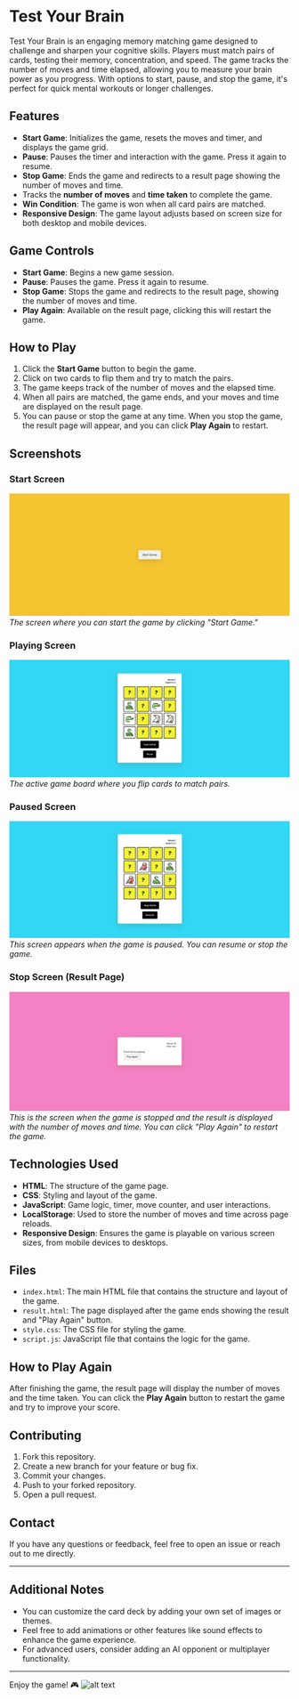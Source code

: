 # Test Your Brain

Test Your Brain is an engaging memory matching game designed to challenge and sharpen your cognitive skills. Players must match pairs of cards, testing their memory, concentration, and speed. The game tracks the number of moves and time elapsed, allowing you to measure your brain power as you progress. With options to start, pause, and stop the game, it's perfect for quick mental workouts or longer challenges.

## Features
- **Start Game**: Initializes the game, resets the moves and timer, and displays the game grid.
- **Pause**: Pauses the timer and interaction with the game. Press it again to resume.
- **Stop Game**: Ends the game and redirects to a result page showing the number of moves and time.
- Tracks the **number of moves** and **time taken** to complete the game.
- **Win Condition**: The game is won when all card pairs are matched.
- **Responsive Design**: The game layout adjusts based on screen size for both desktop and mobile devices.

## Game Controls
- **Start Game**: Begins a new game session.
- **Pause**: Pauses the game. Press it again to resume.
- **Stop Game**: Stops the game and redirects to the result page, showing the number of moves and time.
- **Play Again**: Available on the result page, clicking this will restart the game.

## How to Play
1. Click the **Start Game** button to begin the game.
2. Click on two cards to flip them and try to match the pairs.
3. The game keeps track of the number of moves and the elapsed time.
4. When all pairs are matched, the game ends, and your moves and time are displayed on the result page.
5. You can pause or stop the game at any time. When you stop the game, the result page will appear, and you can click **Play Again** to restart.

## Screenshots

### Start Screen
![Start Screen](screenshorts/start-screen.png)
*The screen where you can start the game by clicking "Start Game."*

### Playing Screen
![Playing Screen](screenshorts/playing-screen.png)
*The active game board where you flip cards to match pairs.*

### Paused Screen
![Paused Screen](screenshorts/paused-screen.png)
*This screen appears when the game is paused. You can resume or stop the game.*

### Stop Screen (Result Page)
![Stop Screen](screenshorts/result-page.png)
*This is the screen when the game is stopped and the result is displayed with the number of moves and time. You can click "Play Again" to restart the game.*

## Technologies Used
- **HTML**: The structure of the game page.
- **CSS**: Styling and layout of the game.
- **JavaScript**: Game logic, timer, move counter, and user interactions.
- **LocalStorage**: Used to store the number of moves and time across page reloads.
- **Responsive Design**: Ensures the game is playable on various screen sizes, from mobile devices to desktops.

## Files
- `index.html`: The main HTML file that contains the structure and layout of the game.
- `result.html`: The page displayed after the game ends showing the result and "Play Again" button.
- `style.css`: The CSS file for styling the game.
- `script.js`: JavaScript file that contains the logic for the game.

## How to Play Again
After finishing the game, the result page will display the number of moves and the time taken. You can click the **Play Again** button to restart the game and try to improve your score.

## Contributing
1. Fork this repository.
2. Create a new branch for your feature or bug fix.
3. Commit your changes.
4. Push to your forked repository.
5. Open a pull request.

## Contact
If you have any questions or feedback, feel free to open an issue or reach out to me directly.

---

## Additional Notes
- You can customize the card deck by adding your own set of images or themes.
- Feel free to add animations or other features like sound effects to enhance the game experience.
- For advanced users, consider adding an AI opponent or multiplayer functionality.

---

Enjoy the game! 🎮
![alt text](image.png)
